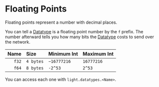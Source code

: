 # Floating Points

Floating points represent a number with decimal places.

You can tell a [Datatype](../index.md#what-is-a-datatype) is a floating point number by the `f` prefix. The number afterward
tells you how many bits the [Datatype](../index.md#what-is-a-datatype) costs to send over the network.

| Name   | Size      | Minimum Int    | Maximum Int   |
| -----: | :-------- | -------------- | ------------- |
| `f32`  | `4 bytes` | `−16777216`    | `16777216`    |
| `f64`  | `8 bytes` | `-2^53`        | `2^53`        |

You can access each one with `light.datatypes.<Name>`.
